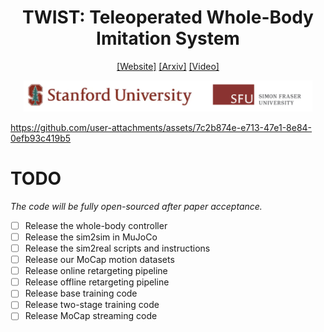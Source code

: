 <h1 align="center"> TWIST: Teleoperated Whole-Body Imitation System </h1>

<div align="center">


[[Website]](https://humanoid-teleop.github.io/)
[[Arxiv]](https://arxiv.org/abs/2505.02833)
[[Video]](https://www.youtube.com/watch?v=QgA7jNoiIZo)

<p align="center">
    <img src="assets/affliation.png" height=50">
</p>
</div>


https://github.com/user-attachments/assets/7c2b874e-e713-47e1-8e84-0efb93c419b5



# TODO
*The code will be fully open-sourced after paper acceptance.*
- [ ] Release the whole-body controller
- [ ] Release the sim2sim in MuJoCo
- [ ] Release the sim2real scripts and instructions
- [ ] Release our MoCap motion datasets
- [ ] Release online retargeting pipeline
- [ ] Release offline retargeting pipeline
- [ ] Release base training code
- [ ] Release two-stage training code
- [ ] Release MoCap streaming code
